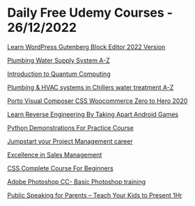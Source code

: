 # Daily Free Udemy Courses - 26/12/2022

[Learn WordPress Gutenberg Block Editor 2022 Version](https://www.udemy.com/course/learn-wordpress-gutenberg-block-editor-2022-version/?couponCode=1C52C530EDA0D489A466)
[Plumbing Water Supply System A-Z](https://www.udemy.com/course/mechanical-engineering-full-water-supply-system-a-z/?couponCode=8AF5B1EC22E4FD7700A6)
[Introduction to Quantum Computing](https://www.udemy.com/course/introduction-to-quantum-computing/?couponCode=470819FB800B0D0484FB)
[Plumbing & HVAC systems in Chillers water treatment A-Z](https://www.udemy.com/course/hvac-chilled-water-system-chiller-ahu-fcu/?couponCode=CDE5E847ED1D72C86798)
[Porto Visual Composer CSS Woocommerce Zero to Hero 2020](https://www.udemy.com/course/porto-visual-composer-css-woocommerce-zero-to-hero-2020/?couponCode=5D4A7938EB54B0891E85)
[Learn Reverse Engineering By Taking Apart Android Games](https://www.udemy.com/course/learn-reverse-engineering-through-android-games/?couponCode=HOLIDAY)
[Python Demonstrations For Practice Course](https://www.udemy.com/course/python-for-beginners-demonstration-course/?couponCode=390F313EEF5074EF4606)
[Jumpstart your Project Management career](https://www.udemy.com/course/jumpstart-your-project-management-career/?couponCode=MERRYXMAS)
[Excellence in Sales Management](https://www.udemy.com/course/excellence-in-sales-management/?couponCode=B3DEDFAB9899E9DC3925)
[CSS Complete Course For Beginners](https://www.udemy.com/course/css-complete-course-for-beginners/?couponCode=669868A026AA612428E2)
[Adobe Photoshop CC- Basic Photoshop training](https://www.udemy.com/course/adobe-photoshop-cc-basic-photoshop-training/?couponCode=C0F44FE55FF0423E6CC3)
[Public Speaking for Parents – Teach Your Kids to Present 1Hr](https://www.udemy.com/course/public-speaking-for-parents-teach-your-kids-to-present-1hr/?couponCode=THANKS0121)
